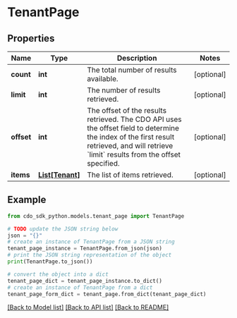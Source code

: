 # TenantPage


## Properties

Name | Type | Description | Notes
------------ | ------------- | ------------- | -------------
**count** | **int** | The total number of results available. | [optional] 
**limit** | **int** | The number of results retrieved. | [optional] 
**offset** | **int** | The offset of the results retrieved. The CDO API uses the offset field to determine the index of the first result retrieved, and will retrieve &#x60;limit&#x60; results from the offset specified. | [optional] 
**items** | [**List[Tenant]**](Tenant.md) | The list of items retrieved. | [optional] 

## Example

```python
from cdo_sdk_python.models.tenant_page import TenantPage

# TODO update the JSON string below
json = "{}"
# create an instance of TenantPage from a JSON string
tenant_page_instance = TenantPage.from_json(json)
# print the JSON string representation of the object
print(TenantPage.to_json())

# convert the object into a dict
tenant_page_dict = tenant_page_instance.to_dict()
# create an instance of TenantPage from a dict
tenant_page_form_dict = tenant_page.from_dict(tenant_page_dict)
```
[[Back to Model list]](../README.md#documentation-for-models) [[Back to API list]](../README.md#documentation-for-api-endpoints) [[Back to README]](../README.md)


